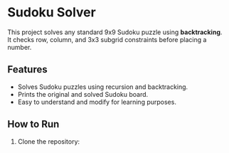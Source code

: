 # Sudoku Solver

This project solves any standard 9x9 Sudoku puzzle using **backtracking**.  
It checks row, column, and 3x3 subgrid constraints before placing a number.

## Features
- Solves Sudoku puzzles using recursion and backtracking.
- Prints the original and solved Sudoku board.
- Easy to understand and modify for learning purposes.

## How to Run
1. Clone the repository:
